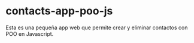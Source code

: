 # contacts-app-poo-js
Esta es una pequeña app web que permite crear y eliminar contactos con POO en Javascript.
